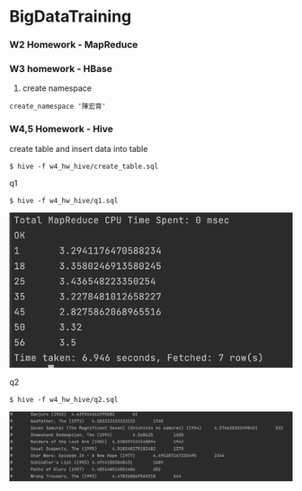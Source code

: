 # BigDataTraining


### W2 Homework - MapReduce


### W3 homework - HBase

1. create namespace
```shell
create_namespace '陳宏育'
```

### W4,5 Homework - Hive

create table and insert data into table

```shell
$ hive -f w4_hw_hive/create_table.sql
```

q1
```shell 
$ hive -f w4_hw_hive/q1.sql
```
<img src="img/hw1.png" style="zoom:70%" />

q2
```shell
$ hive -f w4_hw_hive/q2.sql
```
<img src="img/hw2.png" style="zoom:70%" />
